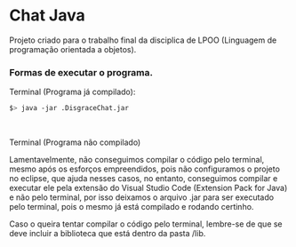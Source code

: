 # Chat Java


Projeto criado para o trabalho final da disciplica de LPOO (Linguagem de programação orientada a objetos).

### Formas de executar o programa.

Terminal (Programa já compilado): 

```bash
$> java -jar .DisgraceChat.jar
```

<br/>

Terminal (Programa não compilado)

Lamentavelmente, não conseguimos compilar o código pelo terminal, mesmo após os esforços empreendidos, pois não configuramos o projeto no eclipse, que ajuda nesses casos, no entanto, conseguimos compilar e executar ele pela extensão do Visual Studio Code (Extension Pack for Java) e não pelo terminal, por isso deixamos o arquivo .jar para ser executado pelo terminal, pois o mesmo já está compilado e rodando certinho.

Caso o queira tentar compilar o código pelo terminal, lembre-se de que se deve incluir a biblioteca que está dentro da pasta /lib.
